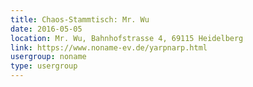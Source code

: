 ```yaml
---
title: Chaos-Stammtisch: Mr. Wu
date: 2016-05-05
location: Mr. Wu, Bahnhofstrasse 4, 69115 Heidelberg
link: https://www.noname-ev.de/yarpnarp.html
usergroup: noname
type: usergroup
---
```

